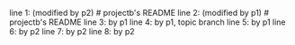 line 1:	(modified by p2) # projectb's README
line 2: (modified by p1) # projectb's README
line 3: by p1
line 4: by p1, topic branch
line 5: by p1
line 6: by p2
line 7: by p2
line 8: by p2
